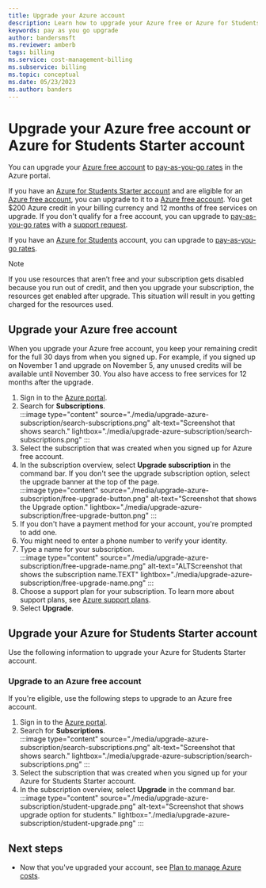 ```yaml
---
title: Upgrade your Azure account
description: Learn how to upgrade your Azure free or Azure for Students Starter account. See additional information about Azure support plans.
keywords: pay as you go upgrade
author: bandersmsft
ms.reviewer: amberb
tags: billing
ms.service: cost-management-billing
ms.subservice: billing
ms.topic: conceptual
ms.date: 05/23/2023
ms.author: banders
---
```


# Upgrade your Azure free account or Azure for Students Starter account

You can upgrade your [Azure free account](https://azure.microsoft.com/free/) to [pay-as-you-go rates](https://azure.microsoft.com/offers/ms-azr-0003p/) in the Azure portal.

If you have an [Azure for Students Starter account](https://azure.microsoft.com/offers/ms-azr-0144p/) and are eligible for an [Azure free account](https://azure.microsoft.com/free/), you can upgrade to it to a [Azure free account](https://azure.microsoft.com/free/). You get $200 Azure credit in your billing currency and 12 months of free services on upgrade. If you don't qualify for a free account, you can upgrade to [pay-as-you-go rates](https://azure.microsoft.com/offers/ms-azr-0003p/) with a [support request](https://go.microsoft.com/fwlink/?linkid=2083458).

If you have an [Azure for Students](https://azure.microsoft.com/offers/ms-azr-0170p/) account, you can upgrade to [pay-as-you-go rates](https://azure.microsoft.com/offers/ms-azr-0003p/).

>[!NOTE]
>If you use resources that aren’t free and your subscription gets disabled because you run out of credit, and then you upgrade your subscription, the resources get enabled after upgrade. This situation will result in you getting charged for the resources used.

<a id="freetrial"></a>

## Upgrade your Azure free account

When you upgrade your Azure free account, you keep your remaining credit for the full 30 days from when you signed up. For example, if you signed up on November 1 and upgrade on November 5, any unused credits will be available until November 30. You also have access to free services for 12 months after the upgrade.

1. Sign in to the [Azure portal](https://portal.azure.com).
1. Search for **Subscriptions**.  
    :::image type="content" source="./media/upgrade-azure-subscription/search-subscriptions.png" alt-text="Screenshot that shows search." lightbox="./media/upgrade-azure-subscription/search-subscriptions.png" :::
1. Select the subscription that was created when you signed up for Azure free account.
1. In the subscription overview, select **Upgrade subscription** in the command bar. If you don't see the upgrade subscription option, select the upgrade banner at the top of the page.  
    :::image type="content" source="./media/upgrade-azure-subscription/free-upgrade-button.png" alt-text="Screenshot that shows the Upgrade option." lightbox="./media/upgrade-azure-subscription/free-upgrade-button.png" :::
1. If you don't have a payment method for your account, you're prompted to add one.
1. You might need to enter a phone number to verify your identity.
1. Type a name for your subscription.  
     :::image type="content" source="./media/upgrade-azure-subscription/free-upgrade-name.png" alt-text="ALTScreenshot that shows the subscription name.TEXT" lightbox="./media/upgrade-azure-subscription/free-upgrade-name.png" :::
1. Choose a support plan for your subscription. To learn more about support plans, see [Azure support plans](https://azure.microsoft.com/us/support/plans/).
1. Select **Upgrade**.

<a id="student"></a>

## Upgrade your Azure for Students Starter account

Use the following information to upgrade your Azure for Students Starter account.

### Upgrade to an Azure free account

If you're eligible, use the following steps to upgrade to an Azure free account.

1. Sign in to the [Azure portal](https://portal.azure.com).
1. Search for **Subscriptions**.  
    :::image type="content" source="./media/upgrade-azure-subscription/search-subscriptions.png" alt-text="Screenshot that shows search." lightbox="./media/upgrade-azure-subscription/search-subscriptions.png" :::
1. Select the subscription that was created when you signed up for your Azure for Students Starter account.
1. In the subscription overview, select **Upgrade** in the command bar.  
    :::image type="content" source="./media/upgrade-azure-subscription/student-upgrade.png" alt-text="Screenshot that shows upgrade option for students." lightbox="./media/upgrade-azure-subscription/student-upgrade.png" :::

## Next steps

- Now that you've upgraded your account, see [Plan to manage Azure costs](../understand/plan-manage-costs.md).
